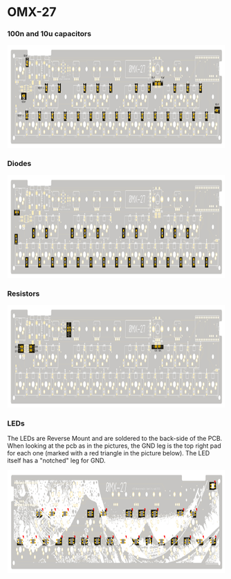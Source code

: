 # OMX-27

### 100n and 10u capacitors  
<img src="buildpix/OMX-27-build-caps.png" alt="Capacitors" width="1080" height="237" />

### Diodes
<img src="buildpix/OMX-27-build-diodes.png" alt="Diodes" width="1080" height="237" />

### Resistors
<img src="buildpix/OMX-27-build-resistors.png" alt="Resistors" width="1080" height="237" />

### LEDs

The LEDs are Reverse Mount and are soldered to the back-side of the PCB. When looking at the pcb as in the  pictures, the GND leg is the top right pad for each one (marked with a red triangle in the picture below). The LED itself has a "notched" leg for GND.

<img src="buildpix/OMX-27-build-leds.png" alt="LEDs" width="1080" height="237" />
